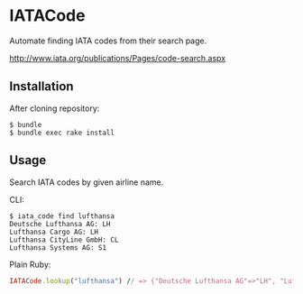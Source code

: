 # IATACode

Automate finding IATA codes from their search page.

http://www.iata.org/publications/Pages/code-search.aspx

## Installation

After cloning repository:

    $ bundle
    $ bundle exec rake install

## Usage

Search IATA codes by given airline name.

CLI: 

    $ iata_code find lufthansa
    Deutsche Lufthansa AG: LH
    Lufthansa Cargo AG: LH
    Lufthansa CityLine GmbH: CL
    Lufthansa Systems AG: S1
    
Plain Ruby:

```ruby
IATACode.lookup("lufthansa") // => {"Deutsche Lufthansa AG"=>"LH", "Lufthansa Cargo AG"=>"LH", "Lufthansa CityLine GmbH"=>"CL", "Lufthansa Systems AG"=>"S1"}
```
